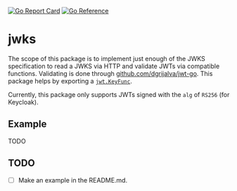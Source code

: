 [![Go Report Card](https://goreportcard.com/badge/github.com/MicahParks/jwks)](https://goreportcard.com/report/github.com/MicahParks/jwks) [![Go Reference](https://pkg.go.dev/badge/github.com/MicahParks/jwks.svg)](https://pkg.go.dev/github.com/MicahParks/jwks)

# jwks

The scope of this package is to implement just enough of the JWKS specification to read a JWKS via HTTP and validate
JWTs via compatible functions. Validating is done through
[github.com/dgrijalva/jwt-go](https://github.com/dgrijalva/jwt-go). This package helps by exporting a
[`jwt.KeyFunc`](https://pkg.go.dev/github.com/dgrijalva/jwt-go@v3.2.0+incompatible#Keyfunc).

Currently, this package only supports JWTs signed with the `alg` of `RS256` (for Keycloak).

## Example

TODO

## TODO

- [ ] Make an example in the README.md.
